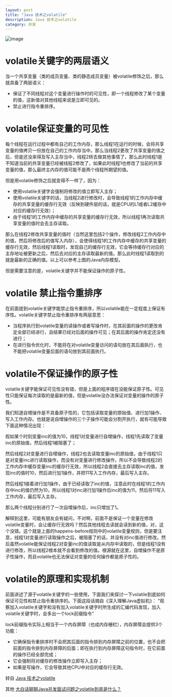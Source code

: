 ```yaml
---
layout: post
title: "Java 技术之volatile"
description: Java 技术之volatile
category: 并发
---
```



![image](https://jasperbalcony.github.io/images/concurrent/volatile.jpg)

# volatile关键字的两层语义
当一个共享变量（类的成员变量、类的静态成员变量）被volatile修饰之后，那么就具备了两层语义：

- 保证了不同线程对这个变量进行操作时的可见性，即一个线程修改了某个变量的值，这新值对其他线程来说是立即可见的。
- 禁止进行指令重排序。

# volatile保证变量的可见性
每个线程在运行过程中都有自己的工作内存，那么线程1在运行的时候，会将共享变量的值拷贝一份放在自己的工作内存当中。那么当线程2更改了共享变量的值之后，但是还没来得及写入主存当中，线程2转去做其他事情了，那么此时线程1是不知道当前的共享变量已经被线程2修改了，如果此时线程1也修改了当前的共享变量的值，那么最终主内存的值可能不是两个线程所期望的值。

但是用volatile修饰之后就变得不一样了，因为：

- 使用volatile关键字会强制将修改的值立即写入主存；
- 使用volatile关键字的话，当线程2进行修改时，会导致线程1的工作内存中缓存的共享变量的缓存行无效（反映到硬件层的话，就是CPU的L1或者L2缓存中对应的缓存行无效）；
- 由于线程1的工作内存中缓存的共享变量的缓存行无效，所以线程1再次读取共享变量的值时会去主存读取。

那么在线程2修改共享变量的值时（当然这里包括2个操作，修改线程2工作内存中的值，然后将修改后的值写入内存），会使得线程1的工作内存中缓存的共享变量的缓存行无效，然后线程1读取时，发现自己的缓存行无效，它会等待缓存行对应的主存地址被更新之后，然后去对应的主存读取最新的值。那么此时线程1读取到的就是最新的正确的值。以上可以参考上图的Java内存模型。

但是需要注意的是，volatile关键字并不能保证操作的原子性。

# volatile 禁止指令重排序

在前面提到volatile关键字能禁止指令重排序，所以volatile能在一定程度上保证有序性。volatile关键字禁止指令重排序有两层意思：

- 当程序执行到volatile变量的读操作或者写操作时，在其前面的操作的更改肯定全部已经进行，且结果已经对后面的操作可见；在其后面的操作肯定还没有进行；
- 在进行指令优化时，不能将在对volatile变量访问的语句放在其后面执行，也不能把volatile变量后面的语句放到其前面执行。

# volatile不保证操作的原子性
volatile关键字能保证可见性没有错，但是上面的程序错在没能保证原子性。可见性只能保证每次读取的是最新的值，但是volatile没办法保证对变量的操作的原子性。

我们知道自增操作是不具备原子性的，它包括读取变量的原始值、进行加1操作、写入工作内存。也就是说自增操作的三个子操作可能会分割开执行，就有可能导致下面这种情况出现：

假如某个时刻变量inc的值为10，线程1对变量进行自增操作，线程1先读取了变量inc的原始值，然后线程1被阻塞了；

然后线程2对变量进行自增操作，线程2也去读取变量inc的原始值，由于线程1只是对变量inc进行读取操作，而没有对变量进行修改操作，所以不会导致线程2的工作内存中缓存变量inc的缓存行无效，所以线程2会直接去主存读取inc的值，发现inc的值时10，然后进行加1操作，并把11写入工作内存，最后写入主存。

然后线程1接着进行加1操作，由于已经读取了inc的值，注意此时在线程1的工作内存中inc的值仍然为10，所以线程1对inc进行加1操作后inc的值为11，然后将11写入工作内存，最后写入主存。

那么两个线程分别进行了一次自增操作后，inc只增加了1。

解释到这里，可能有朋友会有疑问，不对啊，前面不是保证一个变量在修改volatile变量时，会让缓存行无效吗？然后其他线程去读就会读到新的值，对，这个没错。这个就是上面的happens-before规则中的volatile变量规则，但是要注意，线程1对变量进行读取操作之后，被阻塞了的话，并没有对inc值进行修改。然后虽然volatile能保证线程2对变量inc的值读取是从内存中读取的，但是线程1没有进行修改，所以线程2根本就不会看到修改的值。根源就在这里，自增操作不是原子性操作，而且volatile也无法保证对变量的任何操作都是原子性的。

# volatile的原理和实现机制

前面讲述了源于volatile关键字的一些使用，下面我们来探讨一下volatile到底如何保证可见性和禁止指令重排序的。下面这段话摘自《深入理解Java虚拟机》：
“观察加入volatile关键字和没有加入volatile关键字时所生成的汇编代码发现，加入volatile关键字时，会多出一个lock前缀指令”

lock前缀指令实际上相当于一个内存屏障（也成内存栅栏），内存屏障会提供3个功能：
- 它确保指令重排序时不会把其后面的指令排到内存屏障之前的位置，也不会把前面的指令排到内存屏障的后面；即在执行到内存屏障这句指令时，在它前面的操作已经全部完成；
- 它会强制将对缓存的修改操作立即写入主存；
- 如果是写操作，它会导致其他CPU中对应的缓存行无效。

转自 [Java 技术之volatile](https://www.jianshu.com/p/14fc9d34de33)

其他 [大白话聊聊Java并发面试问题之volatile到底是什么？](https://www.toutiao.com/a6630759706203783684/?tt_from=weixin&utm_campaign=client_share&wxshare_count=1&timestamp=1543884027&app=news_article_lite&utm_source=weixin&iid=52867771468&utm_medium=toutiao_ios&group_id=6630759706203783684)
